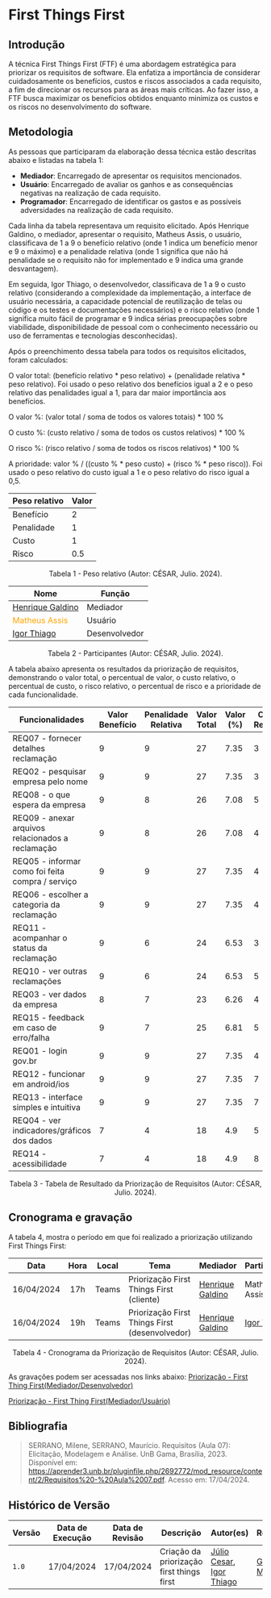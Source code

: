 # First Things First

## Introdução

A técnica First Things First (FTF) é uma abordagem estratégica para priorizar os requisitos de software. Ela enfatiza a importância de considerar cuidadosamente os benefícios, custos e riscos associados a cada requisito, a fim de direcionar os recursos para as áreas mais críticas. Ao fazer isso, a FTF busca maximizar os benefícios obtidos enquanto minimiza os custos e os riscos no desenvolvimento do software.

## Metodologia

As pessoas que participaram da elaboração dessa técnica estão descritas abaixo e listadas na tabela 1:

- **Mediador**: Encarregado de apresentar os requisitos mencionados.
- **Usuário**: Encarregado de avaliar os ganhos e as consequências negativas na realização de cada requisito.
- **Programador**: Encarregado de identificar os gastos e as possíveis adversidades na realização de cada requisito.


Cada linha da tabela representava um requisito elicitado. Após Henrique Galdino, o mediador, apresentar o requisito, Matheus Assis, o usuário, classificava de 1 a 9 o benefício relativo (onde 1 indica um benefício menor e 9 o máximo) e a penalidade relativa (onde 1 significa que não há penalidade se o requisito não for implementado e 9 indica uma grande desvantagem).

Em seguida, Igor Thiago, o desenvolvedor, classificava de 1 a 9 o custo relativo (considerando a complexidade da implementação, a interface de usuário necessária, a capacidade potencial de reutilização de telas ou código e os testes e documentações necessários) e o risco relativo (onde 1 significa muito fácil de programar e 9 indica sérias preocupações sobre viabilidade, disponibilidade de pessoal com o conhecimento necessário ou uso de ferramentas e tecnologias desconhecidas).

Após o preenchimento dessa tabela para todos os requisitos elicitados, foram calculados:

O valor total: (benefício relativo * peso relativo) + (penalidade relativa * peso relativo). Foi usado o peso relativo dos benefícios igual a 2 e o peso relativo das penalidades igual a 1, para dar maior importância aos benefícios.

O valor %: (valor total / soma de todos os valores totais) * 100 %

O custo %: (custo relativo / soma de todos os custos relativos) * 100 %

O risco %: (risco relativo / soma de todos os riscos relativos) * 100 %

A prioridade: valor % / ((custo % * peso custo) + (risco % * peso risco)). Foi usado o peso relativo do custo igual a 1 e o peso relativo do risco igual a 0,5.


| Peso relativo | Valor |
|---------------|-------|
| Benefício     | 2     |
| Penalidade    | 1     |
| Custo         | 1     |
| Risco         | 0.5   |

<div style="text-align: center;"><p>Tabela 1 - Peso relativo (Autor: CÉSAR, Julio. 2024).</p></div>



| Nome                                              | Função        |
| ------------------------------------------------- | ------------- |
| [Henrique Galdino](https://github.com/hgaldino05)  | Mediador      |
| <span style = "color: orange">Matheus Assis</span> | Usuário       |
| [Igor Thiago](https://github.com/Alladin-51)  | Desenvolvedor |


<div style="text-align: center;"><p>Tabela 2 - Participantes (Autor: CÉSAR, Julio. 2024).</p></div>

A tabela abaixo apresenta os resultados da priorização de requisitos, demonstrando o valor total, o percentual de valor, o custo relativo, o percentual de custo, o risco relativo, o percentual de risco e a prioridade de cada funcionalidade.


| Funcionalidades                            | Valor Benefício | Penalidade Relativa | Valor Total | Valor (%) | Custo Relativo | Custo % | Risco Relativo | Risco % | Prioridade |
| ------------------------------------------ | --------------- | -------------------- | ----------- | --------- | -------------- | ------- | -------------- | ------- | ---------- |
| REQ07 - fornecer detalhes reclamação       | 9               | 9                    | 27          | 7.35      | 3              | 4.22    | 3              | 3.84    | 1.19       |
| REQ02 - pesquisar empresa pelo nome        | 9               | 9                    | 27          | 7.35      | 3              | 4.22    | 4              | 5.12    | 1.08       |
| REQ08 - o que espera da empresa            | 9               | 8                    | 26          | 7.08      | 5              | 7.04    | 7              | 8.97    | 0.61       |
| REQ09 - anexar arquivos relacionados a reclamação | 9        | 8                    | 26          | 7.08      | 4              | 5.63    | 7              | 8.97    | 0.69       |
| REQ05 - informar como foi feita compra / serviço | 9         | 9                    | 27          | 7.35      | 4              | 5.63    | 3              | 3.84    | 0.97       |
| REQ06 - escolher a categoria da reclamação | 9               | 9                    | 27          | 7.35      | 4              | 5.63    | 3              | 3.84    | 0.97       |
| REQ11 - acompanhar o status da reclamação  | 9               | 6                    | 24          | 6.53      | 3              | 4.22    | 4              | 5.12    | 0.96       |
| REQ10 - ver outras reclamações             | 9               | 6                    | 24          | 6.53      | 5              | 7.04    | 4              | 5.12    | 0.68       |
| REQ03 - ver dados da empresa               | 8               | 7                    | 23          | 6.26      | 4              | 5.63    | 6              | 7.69    | 0.66       |
| REQ15 - feedback em caso de erro/falha     | 9               | 7                    | 25          | 6.81      | 5              | 7.04    | 5              | 6.41    | 0.66       |
| REQ01 - login gov.br                       | 9               | 9                    | 27          | 7.35      | 4              | 5.63    | 9              | 11.53   | 0.64       |
| REQ12 - funcionar em android/ios           | 9               | 9                    | 27          | 7.35      | 7              | 9.85    | 8              | 10.25   | 0.49       |
| REQ13 - interface simples e intuitiva      | 9               | 9                    | 27          | 7.35      | 7              | 9.85    | 6              | 7.69    | 0.53       |
| REQ04 - ver indicadores/gráficos dos dados| 7               | 4                    | 18          | 4.9       | 5              | 7.04    | 6              | 7.69    | 0.45       |
| REQ14 - acessibilidade                     | 7               | 4                    | 18          | 4.9       | 8              | 11.26   | 3              | 3.84    | 0.37       |


<div style="text-align: center;"><p>Tabela 3 - Tabela de Resultado da Priorização de Requisitos (Autor: CÉSAR, Julio. 2024).</p></div>

## Cronograma e gravação

A tabela 4, mostra o período em que foi realizado a priorização utilizando First Things First:

| Data | Hora | Local | Tema | Mediador | Participante |
| :--: | :--: | :---: | ------- | ------------ | ----- |
| 16/04/2024 | 17h | Teams | Priorização First Things First (cliente) |[Henrique Galdino](https://github.com/hgaldino05)| Matheus Assis|
| 16/04/2024 | 19h | Teams | Priorização First Things First (desenvolvedor) |[Henrique Galdino](https://github.com/hgaldino05)| [Igor Thiago](https://github.com/alladin-51)|
<div style="text-align: center;"><p>Tabela 4 - Cronograma da Priorização de Requisitos (Autor: CÉSAR, Julio. 2024).</p></div>

As gravações podem ser acessadas nos links abaixo:
[Priorização - First Thing First(Mediador/Desenvolvedor)](https://youtu.be/CtUni6w0gSs)

[Priorização - First Thing First(Mediador/Usuário)](https://youtu.be/jka4Mdmq9TI)

## Bibliografia

> SERRANO, Milene, SERRANO, Maurício. Requisitos (Aula 07): Elicitação, Modelagem e Análise. UnB Gama, Brasília, 2023. Disponível em: <https://aprender3.unb.br/pluginfile.php/2692772/mod_resource/content/2/Requisitos%20-%20Aula%2007.pdf>. Acesso em: 17/04/2024.


## Histórico de Versão

| Versão | Data de Execução | Data de Revisão | Descrição                            | Autor(es)                               | Revisor(es) |
| ------ | ---------------- | --------------- | ------------------------------------ | --------------------------------------- | ----------- |
| `1.0`    | 17/04/2024       | 17/04/2024      | Criação da priorização first things first     | [Júlio Cesar](https://github.com/Julio1099), [Igor Thiago](https://github.com/Alladin-51) | [Guilherme Meister](https://github.com/gmeister18)    |

